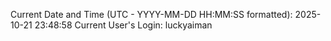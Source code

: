 Current Date and Time (UTC - YYYY-MM-DD HH:MM:SS formatted): 2025-10-21 23:48:58
Current User's Login: luckyaiman
